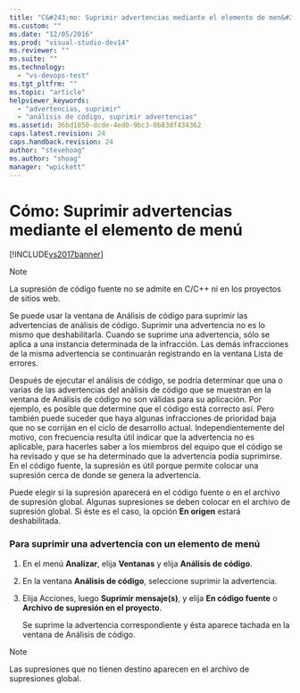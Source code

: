 ```yaml
---
title: "C&#243;mo: Suprimir advertencias mediante el elemento de men&#250; | Microsoft Docs"
ms.custom: ""
ms.date: "12/05/2016"
ms.prod: "visual-studio-dev14"
ms.reviewer: ""
ms.suite: ""
ms.technology: 
  - "vs-devops-test"
ms.tgt_pltfrm: ""
ms.topic: "article"
helpviewer_keywords: 
  - "advertencias, suprimir"
  - "análisis de código, suprimir advertencias"
ms.assetid: 36bd1850-dcde-4ed0-9bc3-0b83df434362
caps.latest.revision: 24
caps.handback.revision: 24
author: "stevehoag"
ms.author: "shoag"
manager: "wpickett"
---
```

# C&#243;mo: Suprimir advertencias mediante el elemento de men&#250;
[!INCLUDE[vs2017banner](../code-quality/includes/vs2017banner.md)]

> [!NOTE]
>  La supresión de código fuente no se admite en C\/C\+\+ ni en los proyectos de sitios web.  
  
 Se puede usar la ventana de Análisis de código para suprimir las advertencias de análisis de código.  Suprimir una advertencia no es lo mismo que deshabilitarla.  Cuando se suprime una advertencia, sólo se aplica a una instancia determinada de la infracción.  Las demás infracciones de la misma advertencia se continuarán registrando en la ventana Lista de errores.  
  
 Después de ejecutar el análisis de código, se podría determinar que una o varias de las advertencias del análisis de código que se muestran en la ventana de Análisis de código no son válidas para su aplicación.  Por ejemplo, es posible que determine que el código está correcto así.  Pero también puede suceder que haya algunas infracciones de prioridad baja que no se corrijan en el ciclo de desarrollo actual.  Independientemente del motivo, con frecuencia resulta útil indicar que la advertencia no es aplicable, para hacerles saber a los miembros del equipo que el código se ha revisado y que se ha determinado que la advertencia podía suprimirse.  En el código fuente, la supresión es útil porque permite colocar una supresión cerca de donde se genera la advertencia.  
  
 Puede elegir si la supresión aparecerá en el código fuente o en el archivo de supresión global.  Algunas supresiones se deben colocar en el archivo de supresión global.  Si éste es el caso, la opción **En origen** estará deshabilitada.  
  
### Para suprimir una advertencia con un elemento de menú  
  
1.  En el menú **Analizar**, elija **Ventanas** y elija **Análisis de código**.  
  
2.  En la ventana **Análisis de código**, seleccione suprimir la advertencia.  
  
3.  Elija Acciones, luego **Suprimir mensaje\(s\)**, y elija **En código fuente** o **Archivo de supresión en el proyecto**.  
  
     Se suprime la advertencia correspondiente y ésta aparece tachada en la ventana de Análisis de código.  
  
> [!NOTE]
>  Las supresiones que no tienen destino aparecen en el archivo de supresiones global.